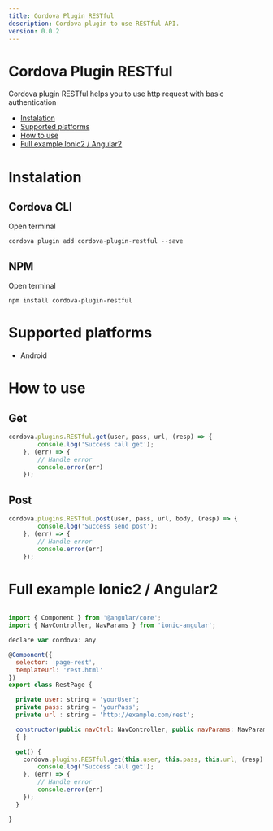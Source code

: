 ```yaml
---
title: Cordova Plugin RESTful 
description: Cordova plugin to use RESTful API.
version: 0.0.2
---
```


# Cordova Plugin RESTful 
Cordova plugin RESTful helps you to use http request with basic authentication
* [Instalation](#instalation)
* [Supported platforms](#supported-platforms)
* [How to use](#how-to-use)
* [Full example Ionic2 / Angular2](#full-example-ionic2-angular2)

# Instalation
## Cordova CLI
Open terminal

```shell
cordova plugin add cordova-plugin-restful --save
```
## NPM
Open terminal
```shell
npm install cordova-plugin-restful
```

# Supported platforms
* Android 

# How to use
## Get

```javascript
cordova.plugins.RESTful.get(user, pass, url, (resp) => {
        console.log('Success call get');
    }, (err) => {
        // Handle error
        console.error(err)
    });
```

## Post

```javascript
cordova.plugins.RESTful.post(user, pass, url, body, (resp) => {
        console.log('Success send post');
    }, (err) => {
        // Handle error
        console.error(err)
    });
```
# Full example Ionic2 / Angular2

```javascript

import { Component } from '@angular/core';
import { NavController, NavParams } from 'ionic-angular';

declare var cordova: any

@Component({
  selector: 'page-rest',
  templateUrl: 'rest.html'
})
export class RestPage {

  private user: string = 'yourUser';
  private pass: string = 'yourPass';
  private url : string = 'http://example.com/rest';

  constructor(public navCtrl: NavController, public navParams: NavParams)
  { }

  get() {
    cordova.plugins.RESTful.get(this.user, this.pass, this.url, (resp) => {
        console.log('Success call get');
    }, (err) => {
        // Handle error
        console.error(err)
    });
  }

}

```